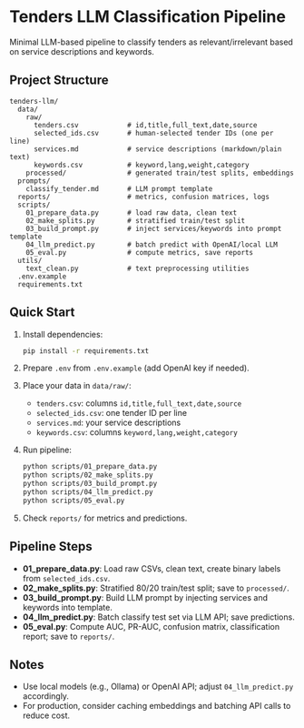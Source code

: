 # Tenders LLM Classification Pipeline

Minimal LLM-based pipeline to classify tenders as relevant/irrelevant based on service descriptions and keywords.

## Project Structure

```
tenders-llm/
  data/
    raw/
      tenders.csv            # id,title,full_text,date,source
      selected_ids.csv       # human-selected tender IDs (one per line)
      services.md            # service descriptions (markdown/plain text)
      keywords.csv           # keyword,lang,weight,category
    processed/               # generated train/test splits, embeddings
  prompts/
    classify_tender.md       # LLM prompt template
  reports/                   # metrics, confusion matrices, logs
  scripts/
    01_prepare_data.py       # load raw data, clean text
    02_make_splits.py        # stratified train/test split
    03_build_prompt.py       # inject services/keywords into prompt template
    04_llm_predict.py        # batch predict with OpenAI/local LLM
    05_eval.py               # compute metrics, save reports
  utils/
    text_clean.py            # text preprocessing utilities
  .env.example
  requirements.txt
```

## Quick Start

1. Install dependencies:
   ```bash
   pip install -r requirements.txt
   ```

2. Prepare `.env` from `.env.example` (add OpenAI key if needed).

3. Place your data in `data/raw/`:
   - `tenders.csv`: columns `id,title,full_text,date,source`
   - `selected_ids.csv`: one tender ID per line
   - `services.md`: your service descriptions
   - `keywords.csv`: columns `keyword,lang,weight,category`

4. Run pipeline:
   ```bash
   python scripts/01_prepare_data.py
   python scripts/02_make_splits.py
   python scripts/03_build_prompt.py
   python scripts/04_llm_predict.py
   python scripts/05_eval.py
   ```

5. Check `reports/` for metrics and predictions.

## Pipeline Steps

- **01_prepare_data.py**: Load raw CSVs, clean text, create binary labels from `selected_ids.csv`.
- **02_make_splits.py**: Stratified 80/20 train/test split; save to `processed/`.
- **03_build_prompt.py**: Build LLM prompt by injecting services and keywords into template.
- **04_llm_predict.py**: Batch classify test set via LLM API; save predictions.
- **05_eval.py**: Compute AUC, PR-AUC, confusion matrix, classification report; save to `reports/`.

## Notes

- Use local models (e.g., Ollama) or OpenAI API; adjust `04_llm_predict.py` accordingly.
- For production, consider caching embeddings and batching API calls to reduce cost.

